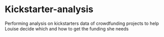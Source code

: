 # Kickstarter-analysis
Performing analysis on kickstarters data of crowdfunding projects to help Louise decide which and how to get the funding she needs
